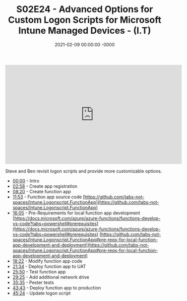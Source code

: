 ﻿---
layout: post
title: "S02E24 - Advanced Options for Custom Logon Scripts for Microsoft Intune Managed Devices - (I.T)"
date: 2021-02-09 00:00:00 -0000
categories:
---

<iframe loading="lazy" width="560" height="315" src="https://www.youtube.com/embed/kUTC-oi8Nhw" title="YouTube video player" frameborder="0" allow="accelerometer; autoplay; clipboard-write; encrypted-media; gyroscope; picture-in-picture" allowfullscreen></iframe>

Steve and Ben revisit logon scripts and provide more customizable options.

* [00:00](https://www.youtube.com/watch?v=kUTC-oi8Nhw&t=0s) - Intro
* [02:58](https://www.youtube.com/watch?v=kUTC-oi8Nhw&t=178s) - Create app registration
* [08:20](https://www.youtube.com/watch?v=kUTC-oi8Nhw&t=500s) - Create function app
* [11:53](https://www.youtube.com/watch?v=kUTC-oi8Nhw&t=713s) - Function app source code
[https://github.com/tabs-not-spaces/Intune.Logonscript.FunctionApp](https://github.com/tabs-not-spaces/Intune.Logonscript.FunctionApp)
* [16:05](https://www.youtube.com/watch?v=kUTC-oi8Nhw&t=965s) - Pre-Requirements for local function app development
[https://docs.microsoft.com/azure/azure-functions/functions-develop-vs-code?tabs=powershell#prerequisites](https://docs.microsoft.com/azure/azure-functions/functions-develop-vs-code?tabs=powershell#prerequisites)
[https://github.com/tabs-not-spaces/Intune.Logonscript.FunctionApp#pre-reqs-for-local-function-app-development-and-deployment](https://github.com/tabs-not-spaces/Intune.Logonscript.FunctionApp#pre-reqs-for-local-function-app-development-and-deployment)
* [18:22](https://www.youtube.com/watch?v=kUTC-oi8Nhw&t=1102s) - Modify function app code
* [21:34](https://www.youtube.com/watch?v=kUTC-oi8Nhw&t=1294s) - Deploy function app to UAT
* [25:50](https://www.youtube.com/watch?v=kUTC-oi8Nhw&t=1550s) - Test function app
* [29:25](https://www.youtube.com/watch?v=kUTC-oi8Nhw&t=1765s) - Add additional network drive
* [35:35](https://www.youtube.com/watch?v=kUTC-oi8Nhw&t=2135s) - Pester tests
* [43:43](https://www.youtube.com/watch?v=kUTC-oi8Nhw&t=2623s) - Deploy function app to production
* [45:24](https://www.youtube.com/watch?v=kUTC-oi8Nhw&t=2724s) - Update logon script

